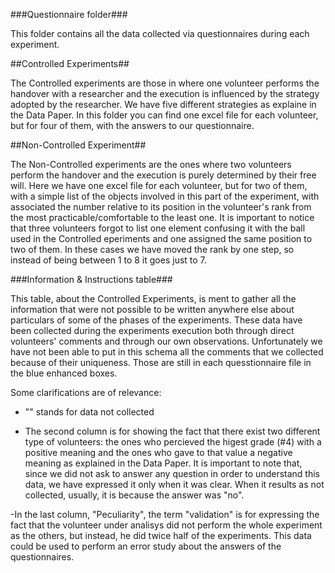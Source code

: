 ###Questionnaire folder###

This folder contains all the data collected via questionnaires during each experiment.

##Controlled Experiments##

The Controlled experiments are those in where one volunteer performs the handover with a researcher and the execution is influenced by the strategy adopted by the researcher. We have five different strategies as explaine in the Data Paper. In this folder you can find one excel file for each volunteer, but for four of them, with the answers to our questionnaire.

##Non-Controlled Experiment##

The Non-Controlled experiments are the ones where two volunteers perform the handover and the execution is purely determined by their free will. Here we have one excel file for each volunteer, but for two of them, with a simple list of the objects involved in this part of the experiment, with associated the number relative to its position in the volunteer's rank from the most practicable/comfortable to the least one.
It is important to notice that three volunteers forgot to list one element confusing it with the ball used in the Controlled eperiments and one assigned the same position to two of them. In these cases we have moved the rank by one step, so instead of being between 1 to 8 it goes just to 7.

###Information & Instructions table###

This table, about the Controlled Experiments, is ment to gather all the information that were not possible to be written anywhere else about particulars of some of the phases of the experiments.
These data have been collected during the experiments execution both through direct volunteers' comments and through our own observations.
Unfortunately we have not been able to put in this schema all the comments that we collected because of their uniqueness. Those are still in each quesstionnaire file in the blue enhanced boxes.

Some clarifications are of relevance:

- "\" stands for data not collected

- The second column is for showing the fact that there exist two different type of volunteers: the ones who percieved the higest grade (#4) with a positive meaning and the ones who gave to that value a negative meaning as explained in the Data Paper. It is important to note that, since we did not ask to answer any question in order to understand this data, we have expressed it only when it was clear. When it results as not collected, usually, it is because the answer was "no".

-In the last column, "Peculiarity", the term "validation" is for expressing the fact that the volunteer under analisys did not perform the whole experiment as the others, but instead, he did twice half of the experiments. This data could be used to perform an error study about the answers of the questionnaires.
